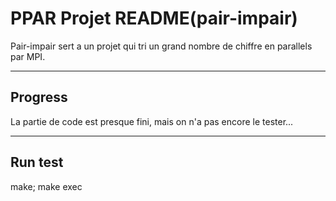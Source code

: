 # PPAR Projet README(pair-impair)
Pair-impair sert a un projet qui tri un grand nombre de chiffre en parallels par MPI.
_ _ _
## Progress
La partie de code est presque fini, mais on n'a pas encore le tester...
_ _ _
## Run test
make; make exec
